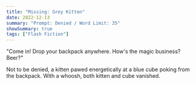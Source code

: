 ```yaml
---
title: "Missing: Grey Kitten"
date: 2022-12-13
summary: "Prompt: Denied / Word Limit: 35"
showSummary: true
tags: ["Flash Fiction"]
---
```


"Come in! Drop your backpack anywhere. How's the magic business? Beer?"

Not to be denied, a kitten pawed energetically at a blue cube poking from the backpack. With a whoosh, both kitten and cube vanished. 
